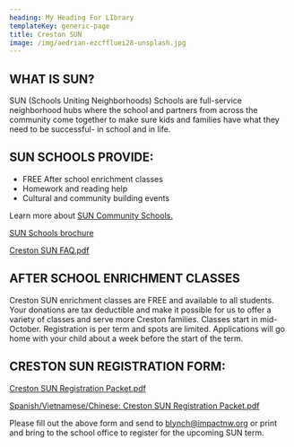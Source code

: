 ```yaml
---
heading: My Heading For LIbrary
templateKey: generic-page
title: Creston SUN
image: /img/aedrian-ezcffluei28-unsplash.jpg
---
```

## WHAT IS SUN?

SUN (Schools Uniting Neighborhoods) Schools are full-service neighborhood hubs where the school and partners from across the community come together to make sure kids and families have what they need to be successful- in school and in life.

## SUN SCHOOLS PROVIDE:

* FREE After school enrichment classes
* Homework and reading help
* Cultural and community building events

Learn more about [SUN Community Schools.](https://www.multco.us/sun/sun-community-schools)

[SUN Schools brochure](https://multco-web7-psh-files-usw2.s3-us-west-2.amazonaws.com/s3fs-public/suncs_flyer_program_overview_Aug15%20%282%29.pdf)

[Creston SUN FAQ.pdf](<https://www.pps.net/cms/lib/OR01913224/Centricity/Domain/542/Creston%20SUN%20FAQ.pdf>)

## AFTER SCHOOL ENRICHMENT CLASSES

Creston SUN enrichment classes are FREE and available to all students. Your donations are tax deductible and make it possible for us to offer a variety of classes and serve more Creston families. Classes start in mid-October. Registration is per term and spots are limited. Applications will go home with your child about a week before the start of the term.

## CRESTON SUN REGISTRATION FORM:

[Creston SUN Registration Packet.pdf](<https://www.pps.net/cms/lib/OR01913224/Centricity/Domain/542/Creston%20SUN%202023%20Registration%20Packet.pdf>)

[Spanish/Vietnamese/Chinese: Creston SUN Registration Packet.pdf](<https://forms.gle/eRmGehXga7FwHwCq5>)

Please fill out the above form and send to blynch@impactnw.org or print and bring to the school office to register for the upcoming SUN term.
